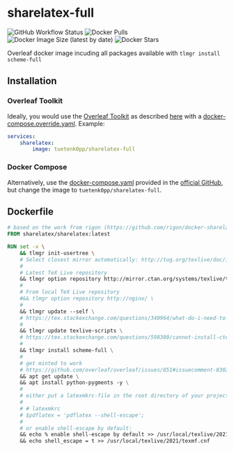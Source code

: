 # sharelatex-full

![GitHub Workflow Status](https://img.shields.io/github/workflow/status/tuetenk0pp/sharelatex-full/Docker%20CI?style=flat-square) ![Docker Pulls](https://img.shields.io/docker/pulls/tuetenk0pp/sharelatex-full?style=flat-square) ![Docker Image Size (latest by date)](https://img.shields.io/docker/image-size/tuetenk0pp/sharelatex-full?style=flat-square) ![Docker Stars](https://img.shields.io/docker/stars/tuetenk0pp/sharelatex-full?style=flat-square)

Overleaf docker image incuding all packages available with ``tlmgr install scheme-full``

## Installation

### Overleaf Toolkit

Ideally, you would use the [Overleaf Toolkit](https://github.com/overleaf/toolkit) as described [here](https://github.com/overleaf/toolkit/blob/master/doc/configuration.md#the-docker-composeoverrideyml-file) with a [docker-compose.override.yaml](./docker-compose.override.yaml). Example:
``` yaml
services:
    sharelatex:
        image: tuetenk0pp/sharelatex-full
```

### Docker Compose

Alternatively, use the [docker-compose.yaml](https://github.com/overleaf/overleaf/blob/master/docker-compose.yml) provided in the [official GitHub](https://github.com/overleaf/overleaf), but change the image to ``tuetenk0pp/sharelatex-full``.

## Dockerfile

``` Dockerfile
# based on the work from rigon (https://github.com/rigon/docker-sharelatex-full)
FROM sharelatex/sharelatex:latest

RUN set -x \
    && tlmgr init-usertree \
    # Select closest mirror automatically: http://tug.org/texlive/doc/install-tl.html
    #
    # Latest TeX Live repository
    && tlmgr option repository http://mirror.ctan.org/systems/texlive/tlnet/ \
    #
    # From local TeX Live repository
    #&& tlmgr option repository http://nginx/ \
    #
    && tlmgr update --self \
    # https://tex.stackexchange.com/questions/340964/what-do-i-need-to-install-to-make-more-packages-available-under-sharelatex
    #
    && tlmgr update texlive-scripts \
    # https://tex.stackexchange.com/questions/598380/cannot-install-ctex-via-tlmgr-unknown-option-status-file-when-running-fmtuti
    #
    && tlmgr install scheme-full \
    #
    # get minted to work
    # https://github.com/overleaf/overleaf/issues/851#issuecomment-830276429
    && apt get update \
    && apt install python-pygments -y \
    #
    # either put a latexmkrc-file in the root directory of your project:
    #
    # # latexmkrc
    # $pdflatex = 'pdflatex --shell-escape';
    #
    # or enable shell-escape by default:
    && echo % enable shell-escape by default >> /usr/local/texlive/2021/texmf.cnf \
    && echo shell_escape = t >> /usr/local/texlive/2021/texmf.cnf

```


